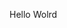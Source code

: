 Hello Wolrd

































































































































































































































































































































































































































































































































































































































































































































































































































































































































































































































































































































































































































































































































































































































































































































































































































































































































































































































































































































































































































































